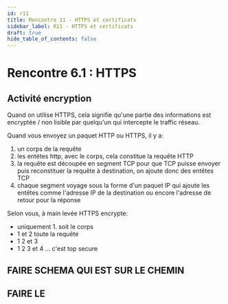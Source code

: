 ```yaml
---
id: r11
title: Rencontre 11 - HTTPS et certificats
sidebar_label: R11 - HTTPS et certificats
draft: true
hide_table_of_contents: false
---
```

# Rencontre 6.1 : HTTPS

## Activité encryption

Quand on utilise HTTPS, cela signifie qu'une partie des informations est encryptée / non lisible par quelqu'un qui intercepte le traffic réseau.

Quand vous envoyez un paquet HTTP ou HTTPS, il y a:
1. un corps de la requête
2. les entétes http, avec le corps, cela constitue la requête HTTP
3. la requête est découpée en segment TCP pour que TCP puisse envoyer puis reconstituer la requête à destination, on ajoute donc des entêtes TCP
4. chaque segment voyage sous la forme d'un paquet IP qui ajoute les entêtes comme l'adresse IP de la destination ou encore l'adresse de retour pour la réponse

Selon vous, à main levée HTTPS encrypte:
- uniquement 1. soit le corps
- 1 et 2 toute la requête
- 1 2 et 3
- 1 2 3 et 4 ... c'est top secure

## FAIRE SCHEMA QUI EST SUR LE CHEMIN

## FAIRE LE 




